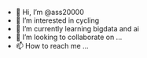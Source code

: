 - 👋 Hi, I’m @ass20000
- 👀 I’m interested in cycling
- 🌱 I’m currently learning bigdata and ai
- 💞️ I’m looking to collaborate on ...
- 📫 How to reach me ...

<!---
ass20000/ass20000 is a ✨ special ✨ repository because its `README.md` (this file) appears on your GitHub profile.
You can click the Preview link to take a look at your changes.
--->
